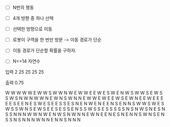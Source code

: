 - [ ] N번의 행동
- [ ] 4개 방향 중 하나 선택
- [ ] 선택한 방향으로 이동
- [ ] 로봇이 구역을 한 번만 방문 -> 이동 경로가 단순
- [ ] 이동 경로가 단순할 확률을 구하자.

- [ ] N<=14 자연수

입력
2 25 25 25 25

출력
0.75

W W W 
W W E 
W W S 
W W N 
W E W 
W E E 
W E S 
W E N 
W S W 
W S E 
W S S 
W S N 
W N W 
W N E 
W N S 
W N N 
E W W 
E W E 
E W S 
E W N 
E E W 
E E E 
E E S 
E E N 
E S W 
E S E 
E S S 
E S N 
E N W 
E N E 
E N S 
E N N 
S W W 
S W E 
S W S 
S W N 
S E W 
S E E 
S E S 
S E N 
S S W 
S S E 
S S S 
S S N 
S N W 
S N E 
S N S 
S N N 
N W W 
N W E 
N W S 
N W N 
N E W 
N E E 
N E S 
N E N 
N S W 
N S E 
N S S 
N S N 
N N W 
N N E 
N N S 
N N N